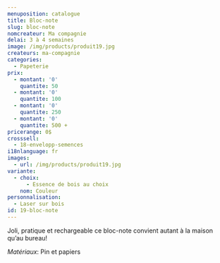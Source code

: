 ```yaml
---
menuposition: catalogue
title: Bloc-note
slug: bloc-note
nomcreateur: Ma compagnie
delai: 3 à 4 semaines
image: /img/products/produit19.jpg
createurs: ma-compagnie
categories:
  - Papeterie
prix:
  - montant: '0'
    quantite: 50
  - montant: '0'
    quantite: 100
  - montant: '0'
    quantite: 250
  - montant: '0'
    quantite: 500 +
pricerange: 0$
crosssell:
  - 18-envelopp-semences
i18nlanguage: fr
images:
  - url: /img/products/produit19.jpg
variante:
  - choix:
      - Essence de bois au choix
    nom: Couleur
personnalisation:
  - Laser sur bois
id: 19-bloc-note
---
```

Joli, pratique et rechargeable ce bloc-note convient autant à la maison qu’au bureau!

_Matériaux_: Pin et papiers

